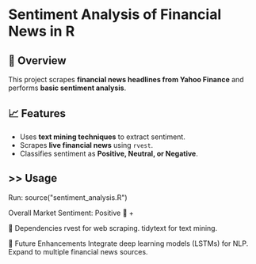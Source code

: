

# Sentiment Analysis of Financial News in R

## 📌 Overview
This project scrapes **financial news headlines from Yahoo Finance** and performs **basic sentiment analysis**.

## 📈 Features
- Uses **text mining techniques** to extract sentiment.
- Scrapes **live financial news** using `rvest`.
- Classifies sentiment as **Positive, Neutral, or Negative**.

## >> Usage
Run:
source("sentiment_analysis.R")

Overall Market Sentiment: Positive 🚀 +

🔬 Dependencies
rvest for web scraping.
tidytext for text mining.

📌 Future Enhancements
Integrate deep learning models (LSTMs) for NLP.
Expand to multiple financial news sources.